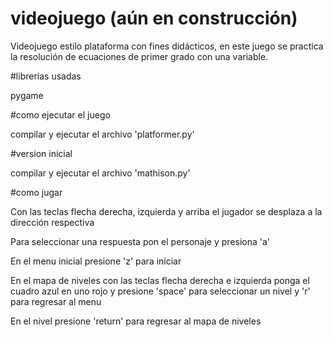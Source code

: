 # videojuego (aún en construcción)
Videojuego estilo plataforma con fines didácticos, en este juego se practica la resolución de ecuaciones de primer grado con una variable.

#librerias usadas

pygame

#como ejecutar el juego

compilar y ejecutar el archivo 'platformer.py'

#version inicial

compilar y ejecutar el archivo 'mathison.py'

#como jugar

Con las teclas flecha derecha, izquierda y arriba el jugador se desplaza a la dirección respectiva

Para seleccionar una respuesta pon el personaje y presiona 'a'

En el menu inicial presione 'z' para iniciar

En el mapa de niveles con las teclas flecha derecha e izquierda ponga el cuadro azul en uno rojo y presione 'space' para seleccionar un nivel y 'r' para regresar al menu

En el nivel presione 'return' para regresar al mapa de niveles


